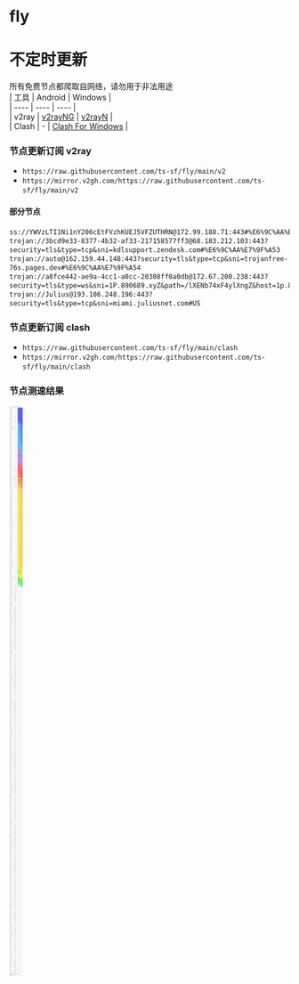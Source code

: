 # fly
# 不定时更新
所有免费节点都爬取自网络，请勿用于非法用途  
|  工具  | Android  | Windows  |  
|  ----  | ----   | ----  |  
| v2ray  | [v2rayNG](https://github.com/2dust/v2rayNG/releases) | [v2rayN](https://github.com/2dust/v2rayN/releases) |  
| Clash  | - | [Clash For Windows](https://github.com/2dust/clashN/releases) | 
  
### 节点更新订阅  v2ray
- `https://raw.githubusercontent.com/ts-sf/fly/main/v2`  
- `https://mirror.v2gh.com/https://raw.githubusercontent.com/ts-sf/fly/main/v2`  

#### 部分节点  
``` 
ss://YWVzLTI1Ni1nY206cEtFVzhKUEJ5VFZUTHRN@172.99.188.71:443#%E6%9C%AA%E7%9F%A52
trojan://3bcd9e33-8377-4b32-af33-217158577ff3@68.183.212.103:443?security=tls&type=tcp&sni=kdlsupport.zendesk.com#%E6%9C%AA%E7%9F%A53
trojan://auto@162.159.44.148:443?security=tls&type=tcp&sni=trojanfree-76s.pages.dev#%E6%9C%AA%E7%9F%A54
trojan://a8fce442-ae9a-4cc1-a0cc-20308ff0a0db@172.67.200.238:443?security=tls&type=ws&sni=1P.890689.xyZ&path=/lXENb74xF4ylXngZ&host=1p.890689.xyz#%E6%9C%AA%E7%9F%A55
trojan://Julius@193.106.248.196:443?security=tls&type=tcp&sni=miami.juliusnet.com#US
```
### 节点更新订阅  clash
- `https://raw.githubusercontent.com/ts-sf/fly/main/clash`  
- `https://mirror.v2gh.com/https://raw.githubusercontent.com/ts-sf/fly/main/clash`  

### 节点测速结果
![image](traffic.png)
